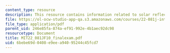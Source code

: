 ```yaml
---
content_type: resource
description: This resource contains information related to solar reflector array.
file: https://ol-ocw-studio-app-qa.s3.amazonaws.com/courses/22-081j-introduction-to-sustainable-energy-fall-2010/6bebe69d0408e9eea94095244c45fcd7_MIT22_081JF10_finalexam.pdf
file_type: application/pdf
parent_uid: 246e85fa-874a-ef91-992e-4b1aec92dc98
resourcetype: Document
title: MIT22_081JF10_finalexam.pdf
uid: 6bebe69d-0408-e9ee-a940-95244c45fcd7
---
```

